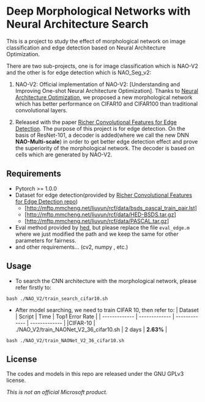 # Deep Morphological Networks with Neural Architecture Search
This is a project to study the effect of morphological network on image classification and edge detection based on Neural Architecture Optimization.

There are two sub-projects, one is for image classification which is NAO-V2 and the other is for edge detection which is NAO_Seg_v2:

1. NAO-V2: Official implementation of NAO-V2: [Understanding and Improving One-shot Neural Architecture Optimization]. Thanks to [Neural Architecture Optimization](https://arxiv.org/abs/1808.07233), we proposed a new morphological network which has better performance on CIFAR10 and CIFAR100 than traditional convolutional layers.

2. Released with the paper [Richer Convolutional Features for Edge Detection](https://arxiv.org/abs/1612.02103). The purpose of this project is for edge detection. On the basis of ResNet-101, a decoder is added(where we call the new DNN **NAO-Multi-scale**) in order to get better edge detection effect and prove the superiority of the morphological network. The decoder is based on cells which are generated by NAO-V2.

## Requirements
* Pytorch >= 1.0.0
* Dataset for edge detection(provided by [Richer Convolutional Features for Edge Detection repo](https://github.com/yun-liu/rcf))
  * [http://mftp.mmcheng.net/liuyun/rcf/data/bsds_pascal_train_pair.lst]
  * [http://mftp.mmcheng.net/liuyun/rcf/data/HED-BSDS.tar.gz]
  * [http://mftp.mmcheng.net/liuyun/rcf/data/PASCAL.tar.gz]
* Eval method provided by [hed](https://github.com/xwjabc/hed/tree/c8ed5abc4d2b6ad2862b0d61cf6184ce2cdf3cae/eval), but please replace the file ```eval_edge.m``` where we just modified the path and we keep the same for other parameters for fairness.
* and other requirements... (cv2, numpy , etc.)

## Usage
* To search the CNN architecture with the morphological network, please refer firstly to:
```
bash ./NAO_V2/train_search_cifar10.sh
```
* After model searching, we need to train CIFAR 10, then refer to:
| Dataset       | Script        | Time          | Top1 Error Rate  |
| ------------- | ------------- | ------------- | ------------- | 
|CIFAR-10       | ./NAO_V2/train_NAONet_V2_36_cifar10.sh | 2 days | **2.63%** | 
```
bash ./NAO_V2/train_NAONet_V2_36_cifar10.sh
```



## License
The codes and models in this repo are released under the GNU GPLv3 license.


_This is not an official Microsoft product._

